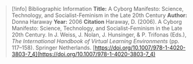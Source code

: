 >[!info] Bibliographic Information
>**Title:** A Cyborg Manifesto: Science, Technology, and Socialist-Feminism in the Late 20th Century
>**Author:** Donna Haraway
>**Year:** 2006
>**Citation**
>Haraway, D. (2006). A Cyborg Manifesto: Science, Technology, and Socialist-Feminism in the Late 20th Century. In J. Weiss, J. Nolan, J. Hunsinger, & P. Trifonas (Eds.), _The International Handbook of Virtual Learning Environments_ (pp. 117–158). Springer Netherlands. [https://doi.org/10.1007/978-1-4020-3803-7_4](https://doi.org/10.1007/978-1-4020-3803-7_4)
